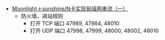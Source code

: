 - [Moonlight＋sunshine/N卡实现局域网串流（一）](https://www.bilibili.com/opus/907325430563864583)
	- 防火墙，进站规则
		- 打开 TCP 端口 47989, 47984, 48010
		- 打开 UDP 端口 47998, 47999, 48000, 48002, 48010